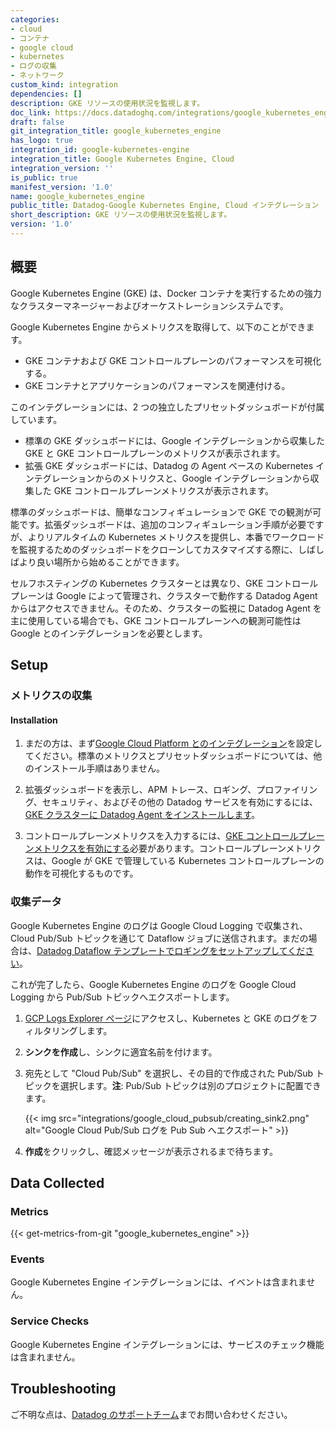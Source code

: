 ```yaml
---
categories:
- cloud
- コンテナ
- google cloud
- kubernetes
- ログの収集
- ネットワーク
custom_kind: integration
dependencies: []
description: GKE リソースの使用状況を監視します。
doc_link: https://docs.datadoghq.com/integrations/google_kubernetes_engine/
draft: false
git_integration_title: google_kubernetes_engine
has_logo: true
integration_id: google-kubernetes-engine
integration_title: Google Kubernetes Engine, Cloud
integration_version: ''
is_public: true
manifest_version: '1.0'
name: google_kubernetes_engine
public_title: Datadog-Google Kubernetes Engine, Cloud インテグレーション
short_description: GKE リソースの使用状況を監視します。
version: '1.0'
---
```


<!--  SOURCED FROM https://github.com/DataDog/dogweb -->
## 概要

Google Kubernetes Engine (GKE)  は、Docker コンテナを実行するための強力なクラスターマネージャーおよびオーケストレーションシステムです。

Google Kubernetes Engine からメトリクスを取得して、以下のことができます。

- GKE コンテナおよび GKE コントロールプレーンのパフォーマンスを可視化する。
- GKE コンテナとアプリケーションのパフォーマンスを関連付ける。

このインテグレーションには、2 つの独立したプリセットダッシュボードが付属しています。

- 標準の GKE ダッシュボードには、Google インテグレーションから収集した GKE と GKE コントロールプレーンのメトリクスが表示されます。
- 拡張 GKE ダッシュボードには、Datadog の Agent ベースの Kubernetes インテグレーションからのメトリクスと、Google インテグレーションから収集した GKE コントロールプレーンメトリクスが表示されます。

標準のダッシュボードは、簡単なコンフィギュレーションで GKE での観測が可能です。拡張ダッシュボードは、追加のコンフィギュレーション手順が必要ですが、よりリアルタイムの Kubernetes メトリクスを提供し、本番でワークロードを監視するためのダッシュボードをクローンしてカスタマイズする際に、しばしばより良い場所から始めることができます。

セルフホスティングの Kubernetes クラスターとは異なり、GKE コントロールプレーンは Google によって管理され、クラスターで動作する Datadog Agent からはアクセスできません。そのため、クラスターの監視に Datadog Agent を主に使用している場合でも、GKE コントロールプレーンへの観測可能性は Google とのインテグレーションを必要とします。

## Setup

### メトリクスの収集

#### Installation

1. まだの方は、まず[Google Cloud Platform とのインテグレーション][1]を設定してください。標準のメトリクスとプリセットダッシュボードについては、他のインストール手順はありません。

2. 拡張ダッシュボードを表示し、APM トレース、ロギング、プロファイリング、セキュリティ、およびその他の Datadog サービスを有効にするには、[GKE クラスターに Datadog Agent をインストールします][2]。

3. コントロールプレーンメトリクスを入力するには、[GKE コントロールプレーンメトリクスを有効にする][3]必要があります。コントロールプレーンメトリクスは、Google が GKE で管理している Kubernetes コントロールプレーンの動作を可視化するものです。

### 収集データ

Google Kubernetes Engine のログは Google Cloud Logging で収集され、Cloud Pub/Sub トピックを通じて Dataflow ジョブに送信されます。まだの場合は、[Datadog Dataflow テンプレートでロギングをセットアップしてください][4]。

これが完了したら、Google Kubernetes Engine のログを Google Cloud Logging から Pub/Sub トピックへエクスポートします。

1. [GCP Logs Explorer ページ][5]にアクセスし、Kubernetes と GKE のログをフィルタリングします。
2. **シンクを作成**し、シンクに適宜名前を付けます。
3. 宛先として "Cloud Pub/Sub" を選択し、その目的で作成された Pub/Sub トピックを選択します。**注**: Pub/Sub トピックは別のプロジェクトに配置できます。

    {{< img src="integrations/google_cloud_pubsub/creating_sink2.png" alt="Google Cloud Pub/Sub ログを Pub Sub へエクスポート" >}}

4. **作成**をクリックし、確認メッセージが表示されるまで待ちます。

## Data Collected

### Metrics
{{< get-metrics-from-git "google_kubernetes_engine" >}}


### Events

Google Kubernetes Engine インテグレーションには、イベントは含まれません。

### Service Checks

Google Kubernetes Engine インテグレーションには、サービスのチェック機能は含まれません。

## Troubleshooting

ご不明な点は、[Datadog のサポートチーム][7]までお問い合わせください。


[1]: https://docs.datadoghq.com/ja/integrations/google_cloud_platform/
[2]: https://docs.datadoghq.com/ja/integrations/gke/?tab=standard
[3]: https://cloud.google.com/stackdriver/docs/solutions/gke/managing-metrics#enable-control-plane-metrics
[4]: https://docs.datadoghq.com/ja/integrations/google_cloud_platform/?tab=datadogussite#log-collection
[5]: https://console.cloud.google.com/logs/viewer
[6]: https://github.com/DataDog/dogweb/blob/prod/integration/google_kubernetes_engine/google_kubernetes_engine_metadata.csv
[7]: https://docs.datadoghq.com/ja/help/